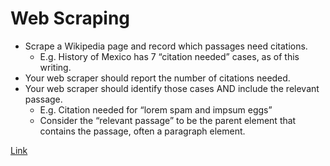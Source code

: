 # Web Scraping

* Scrape a Wikipedia page and record which passages need citations.
    * E.g. History of Mexico has 7 “citation needed” cases, as of this writing.
* Your web scraper should report the number of citations needed.
* Your web scraper should identify those cases AND include the relevant passage.
    * E.g. Citation needed for “lorem spam and impsum eggs”
    * Consider the “relevant passage” to be the parent element that contains the passage, often a paragraph element.

[Link](https://github.com/fadiHB/web-scraping)